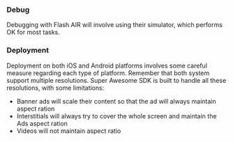 ### Debug

Debugging with Flash AIR will involve using their simulator, which performs OK for most tasks.

### Deployment

Deployment on both iOS and Android platforms involves some careful measure regarding each type of platform.
Remember that both system support multiple resolutions. Super Awesome SDK is built to handle all these resolutions, with some limitations:
  * Banner ads will scale their content so that the ad will always maintain aspect ration
  * Interstitials will always try to cover the whole screen and maintain the Ads aspect ration
  * Videos will not maintain aspect ratio
